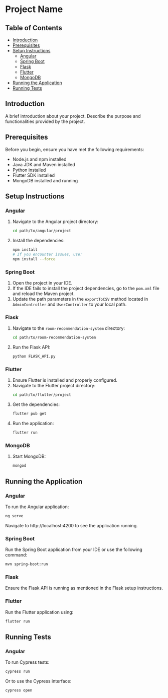 # Project Name

## Table of Contents
- [Introduction](#introduction)
- [Prerequisites](#prerequisites)
- [Setup Instructions](#setup-instructions)
  - [Angular](#angular)
  - [Spring Boot](#spring-boot)
  - [Flask](#flask)
  - [Flutter](#flutter)
  - [MongoDB](#mongodb)
- [Running the Application](#running-the-application)
- [Running Tests](#running-tests)
## Introduction
A brief introduction about your project. Describe the purpose and functionalities provided by the project.

## Prerequisites
Before you begin, ensure you have met the following requirements:
- Node.js and npm installed
- Java JDK and Maven installed
- Python installed
- Flutter SDK installed
- MongoDB installed and running

## Setup Instructions

### Angular
1. Navigate to the Angular project directory:
    ```sh
    cd path/to/angular/project
    ```
2. Install the dependencies:
    ```sh
    npm install
    # If you encounter issues, use:
    npm install --force
    ```

### Spring Boot
1. Open the project in your IDE.
2. If the IDE fails to install the project dependencies, go to the `pom.xml` file and reload the Maven project.
3. Update the path parameters in the `exportToCSV` method located in `AdminController` and `UserController` to your local path.

### Flask
1. Navigate to the `room-recommendation-system` directory:
    ```sh
    cd path/to/room-recommendation-system
    ```
2. Run the Flask API:
    ```sh
    python FLASK_API.py
    ```

### Flutter
1. Ensure Flutter is installed and properly configured.
2. Navigate to the Flutter project directory:
    ```sh
    cd path/to/flutter/project
    ```
3. Get the dependencies:
    ```sh
    flutter pub get
    ```
4. Run the application:
    ```sh
    flutter run
    ```

### MongoDB
1. Start MongoDB:
    ```sh
    mongod
    ```

## Running the Application

### Angular
To run the Angular application:
```sh
ng serve
```
Navigate to http://localhost:4200 to see the application running.

### Spring Boot
Run the Spring Boot application from your IDE or use the following command:

```sh
mvn spring-boot:run
```
### Flask
Ensure the Flask API is running as mentioned in the Flask setup instructions.

### Flutter
Run the Flutter application using:

```sh
flutter run
```

## Running Tests

### Angular
To run Cypress tests:

```sh
cypress run
```
Or to use the Cypress interface:

```sh
cypress open
```
